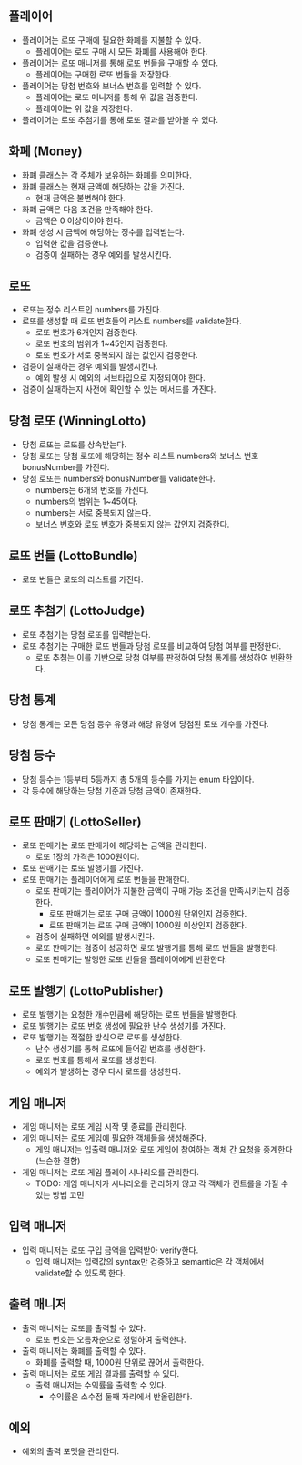 ## 플레이어

- 플레이어는 로또 구매에 필요한 화폐를 지불할 수 있다.
    - 플레이어는 로또 구매 시 모든 화폐를 사용해야 한다.
- 플레이어는 로또 매니저를 통해 로또 번들을 구매할 수 있다.
    - 플레이어는 구매한 로또 번들을 저장한다.
- 플레이어는 당첨 번호와 보너스 번호를 입력할 수 있다.
    - 플레이어는 로또 매니저를 통해 위 값을 검증한다.
    - 플레이어는 위 값을 저장한다.
- 플레이어는 로또 추첨기를 통해 로또 결과를 받아볼 수 있다.

## 화폐 (Money)

- 화폐 클래스는 각 주체가 보유하는 화폐를 의미한다.
- 화폐 클래스는 현재 금액에 해당하는 값을 가진다.
    - 현재 금액은 불변해야 한다.
- 화폐 금액은 다음 조건을 만족해야 한다.
    - 금액은 0 이상이어야 한다.
- 화폐 생성 시 금액에 해당하는 정수를 입력받는다.
    - 입력한 값을 검증한다.
    - 검증이 실패하는 경우 예외를 발생시킨다.

## 로또

- 로또는 정수 리스트인 numbers를 가진다.
- 로또를 생성할 때 로또 번호들의 리스트 numbers를 validate한다.
    - 로또 번호가 6개인지 검증한다.
    - 로또 번호의 범위가 1~45인지 검증한다.
    - 로또 번호가 서로 중복되지 않는 값인지 검증한다.
- 검증이 실패하는 경우 예외를 발생시킨다.
    - 예외 발생 시 예외의 서브타입으로 지정되어야 한다.
- 검증이 실패하는지 사전에 확인할 수 있는 메서드를 가진다.

## 당첨 로또 (WinningLotto)

- 당첨 로또는 로또를 상속받는다.
- 당첨 로또는 당첨 로또에 해당하는 정수 리스트 numbers와 보너스 번호 bonusNumber를 가진다.
- 당첨 로또는 numbers와 bonusNumber를 validate한다.
    - numbers는 6개의 번호를 가진다.
    - numbers의 범위는 1~45이다.
    - numbers는 서로 중복되지 않는다.
    - 보너스 번호와 로또 번호가 중복되지 않는 값인지 검증한다.

## 로또 번들 (LottoBundle)

- 로또 번들은 로또의 리스트를 가진다.

## 로또 추첨기 (LottoJudge)

- 로또 추첨기는 당첨 로또를 입력받는다.
- 로또 추첨기는 구매한 로또 번들과 당첨 로또를 비교하여 당첨 여부를 판정한다.
    - 로또 추첨는 이를 기반으로 당첨 여부를 판정하여 당첨 통계를 생성하여 반환한다.

## 당첨 통계

- 당첨 통계는 모든 당첨 등수 유형과 해당 유형에 당첨된 로또 개수를 가진다.

## 당첨 등수

- 당첨 등수는 1등부터 5등까지 총 5개의 등수를 가지는 enum 타입이다.
- 각 등수에 해당하는 당첨 기준과 당첨 금액이 존재한다.

## 로또 판매기 (LottoSeller)

- 로또 판매기는 로또 판매가에 해당하는 금액을 관리한다.
    - 로또 1장의 가격은 1000원이다.
- 로또 판매기는 로또 발행기를 가진다.
- 로또 판매기는 플레이어에게 로또 번들을 판매한다.
    - 로또 판매기는 플레이어가 지불한 금액이 구매 가능 조건을 만족시키는지 검증한다.
        - 로또 판매기는 로또 구매 금액이 1000원 단위인지 검증한다.
        - 로또 판매기는 로또 구매 금액이 1000원 이상인지 검증한다.
    - 검증에 실패하면 예외를 발생시킨다.
    - 로또 판매기는 검증이 성공하면 로또 발행기를 통해 로또 번들을 발행한다.
    - 로또 판매기는 발행한 로또 번들을 플레이어에게 반환한다.

## 로또 발행기 (LottoPublisher)

- 로또 발행기는 요청한 개수만큼에 해당하는 로또 번들을 발행한다.
- 로또 발행기는 로또 번호 생성에 필요한 난수 생성기를 가진다.
- 로또 발행기는 적절한 방식으로 로또를 생성한다.
    - 난수 생성기를 통해 로또에 들어갈 번호를 생성한다.
    - 로또 번호를 통해서 로또를 생성한다.
    - 예외가 발생하는 경우 다시 로또를 생성한다.

## 게임 매니저

- 게임 매니저는 로또 게임 시작 및 종료를 관리한다.
- 게임 매니저는 로또 게임에 필요한 객체들을 생성해준다.
    - 게임 매니저는 입출력 매니저와 로또 게임에 참여하는 객체 간 요청을 중계한다 (느슨한 결합)
- 게임 매니저는 로또 게임 플레이 시나리오를 관리한다.
    - TODO: 게임 매니저가 시나리오를 관리하지 않고 각 객체가 컨트롤을 가질 수 있는 방법 고민

## 입력 매니저

- 입력 매니저는 로또 구입 금액을 입력받아 verify한다.
    - 입력 매니저는 입력값의 syntax만 검증하고 semantic은 각 객체에서 validate할 수 있도록 한다.

## 출력 매니저

- 출력 매니저는 로또를 출력할 수 있다.
    - 로또 번호는 오름차순으로 정렬하여 출력한다.
- 출력 매니저는 화폐를 출력할 수 있다.
    - 화폐를 출력할 때, 1000원 단위로 끊어서 출력한다.
- 출력 매니저는 로또 게임 결과를 출력할 수 있다.
    - 출력 매니저는 수익률을 출력할 수 있다.
        - 수익률은 소수점 둘째 자리에서 반올림한다.

## 예외

- 예외의 출력 포맷을 관리한다.
